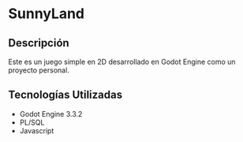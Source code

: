 # SunnyLand

## Descripción

Este es un juego simple en 2D desarrollado en Godot Engine como un proyecto personal.

## Tecnologías Utilizadas

- Godot Engine 3.3.2
- PL/SQL
- Javascript

